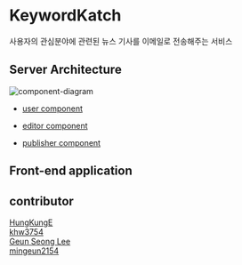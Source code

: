 # KeywordKatch

사용자의 관심분야에 관련된 뉴스 기사를 이메일로 전송해주는 서비스

## Server Architecture

<img src="/image/component-diagram.jpeg" alt="component-diagram">

- [user component](https://github.com/KW-capstone-KeywordKatch/user-management#%ED%9A%8C%EC%9B%90-%EA%B4%80%EB%A6%AC-%EC%BB%B4%ED%8F%AC%EB%84%8C%ED%8A%B8)

- [editor component](#)

- [publisher component](#)

## Front-end application

## contributor

[HungKungE](https://github.com/HungKungE)  
[khw3754](https://github.com/khw3754)  
[Geun Seong Lee](https://github.com/LEEGURTS)  
[mingeun2154](https://mingeun2154.github.io)

